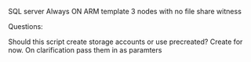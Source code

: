 SQL server Always ON ARM template
3 nodes with no file share witness





Questions:

Should this script create storage accounts or use precreated? 
    Create for now. On clarification pass them in as paramters